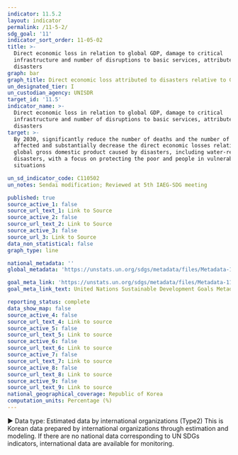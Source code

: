 ```yaml
---
indicator: 11.5.2
layout: indicator
permalink: /11-5-2/
sdg_goal: '11'
indicator_sort_order: 11-05-02
title: >-
  Direct economic loss in relation to global GDP, damage to critical
  infrastructure and number of disruptions to basic services, attributed to
  disasters
graph: bar
graph_title: Direct economic loss attributed to disasters relative to GDP
un_designated_tier: I
un_custodian_agency: UNISDR
target_id: '11.5'
indicator_name: >-
  Direct economic loss in relation to global GDP, damage to critical
  infrastructure and number of disruptions to basic services, attributed to
  disasters
target: >-
  By 2030, significantly reduce the number of deaths and the number of people
  affected and substantially decrease the direct economic losses relative to
  global gross domestic product caused by disasters, including water-related
  disasters, with a focus on protecting the poor and people in vulnerable
  situations

un_sd_indicator_code: C110502
un_notes: Sendai modification; Reviewed at 5th IAEG-SDG meeting

published: true
source_active_1: false
source_url_text_1: Link to Source
source_active_2: false
source_url_text_2: Link to Source
source_active_3: false
source_url_3: Link to Source
data_non_statistical: false
graph_type: line

national_metadata: ''
global_metadata: 'https://unstats.un.org/sdgs/metadata/files/Metadata-11-05-02.pdf'

goal_meta_link: 'https://unstats.un.org/sdgs/metadata/files/Metadata-11-05-02.pdf'
goal_meta_link_text: United Nations Sustainable Development Goals Metadata (pdf 2066kB)

reporting_status: complete
data_show_map: false
source_active_4: false
source_url_text_4: Link to source
source_active_5: false
source_url_text_5: Link to source
source_active_6: false
source_url_text_6: Link to source
source_active_7: false
source_url_text_7: Link to source
source_active_8: false
source_url_text_8: Link to source
source_active_9: false
source_url_text_9: Link to source
national_geographical_coverage: Republic of Korea
computation_units: Percentage (%)
---
```

▶ Data type: Estimated data by international organizations (Type2) This is Korean data prepared by international organizations through estimation and modeling. If there are no national data corresponding to UN SDGs indicators, international data are available for monitoring.
